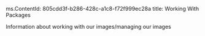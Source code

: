 ﻿ms.ContentId: 805cdd3f-b286-428c-a1c8-f72f999ec28a
title: Working With Packages

Information about working with our images/managing our images
